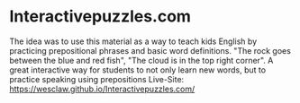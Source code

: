 
# Interactivepuzzles.com
The idea was to use this material as a way to teach kids English by practicing prepositional phrases and basic word definitions. "The rock goes between the blue and red fish", "The cloud is in the top right corner". A great interactive way for students to not only learn new words, but to practice  speaking using prepositions
Live-Site: https://wesclaw.github.io/Interactivepuzzles.com/
